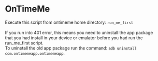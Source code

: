 # OnTimeMe

Execute this script from ontimeme home directory: 
```run_me_first```
<br />
<br />
If you run into 401 error, this means you need to uninstall the app package that you had install in your device or emulator before you had run the run_me_first script.
<br />
To uninstall the old app package run the command: ```adb uninstall com.ontimemeapp.ontimemeapp```. 
